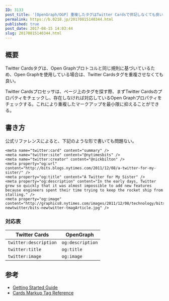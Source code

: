 ```yaml
---
ID: 3133
post_title: '[OpenGraph/OGP] 重複したタグはTwitter Cardsで併記しなくても良い'
permalink: https://b.0218.jp/20170815140344.html
published: true
post_date: 2017-08-15 14:03:44
slug: 20170815140344.html
---
```

<h2>概要</h2>

Twitter Cardsタグは、Open Graphプロトコルと同じ規則に基づいているため、Open Graphを使用している場合は、Twitter Cardsタグを重複させなくても良い。

Twitter Cardsプロセッサは、ページ上のタグを探す際、まずTwitter Cardsのプロパティをチェックし、存在しなければ対応しているOpen Graphプロパティをチェックする。これにより重複したマークアップを最小限に抑えることができる。

<!--more-->

<h2>書き方</h2>

公式リファレンスによると、下記のような形で書いても問題ない。

<pre><code class="language-html">&lt;meta name="twitter:card" content="summary" /&gt;
&lt;meta name="twitter:site" content="@nytimesbits" /&gt;
&lt;meta name="twitter:creator" content="@nickbilton" /&gt;
&lt;meta property="og:url" content="http://bits.blogs.nytimes.com/2011/12/08/a-twitter-for-my-sister/" /&gt;
&lt;meta property="og:title" content="A Twitter for My Sister" /&gt;
&lt;meta property="og:description" content="In the early days, Twitter grew so quickly that it was almost impossible to add new features because engineers spent their time trying to keep the rocket ship from stalling." /&gt;
&lt;meta property="og:image" content="http://graphics8.nytimes.com/images/2011/12/08/technology/bits-newtwitter/bits-newtwitter-tmagArticle.jpg" /&gt;
</code></pre>

<h3>対応表</h3>

<table>
<thead>
<tr>
  <th>Twitter Cards</th>
  <th>OpenGraph</th>
</tr>
</thead>
<tbody>
<tr>
  <td><code>twitter:description</code></td>
  <td><code>og:description</code></td>
</tr>
<tr>
  <td><code>twitter:title</code></td>
  <td><code>og:title</code></td>
</tr>
<tr>
  <td><code>twitter:image</code></td>
  <td><code>og:image</code></td>
</tr>
</tbody>
</table>

<h2>参考</h2>

<ul>
<li><a href="https://dev.twitter.com/cards/getting-started#opengraph">Getting Started Guide</a></li>
<li><a href="https://dev.twitter.com/cards/markup.html">Cards Markup Tag Reference</a></li>
</ul>